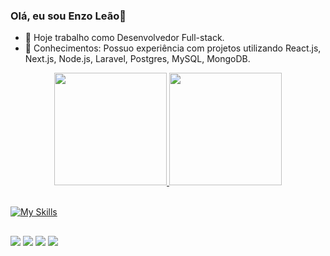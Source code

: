### Olá, eu sou Enzo Leão👋

- 🔭 Hoje trabalho como Desenvolvedor Full-stack.
- 🌱 Conhecimentos: Possuo experiência com projetos utilizando React.js, Next.js, Node.js, Laravel, Postgres, MySQL, MongoDB.



<div align="center">
  <a href="https://github.com/chrzddd">
  <img height="180em" src="https://github-readme-stats.vercel.app/api?username=enzoleao&show_icons=true&theme=dracula&include_all_commits=true&count_private=true"/>
  <img height="180em" src="https://github-readme-stats.vercel.app/api/top-langs/?username=enzoleao&layout=compact&langs_count=7&theme=dracula"/>
    <br/>
</div>
 <br/>


  [![My Skills](https://skillicons.dev/icons?i=ts,js,nodejs,php,mysql,postgres,sequelize,react,nextjs,sass,tailwind&perline=10&theme=light)](https://skillicons.dev)

  
  ##
 
<div> 
 
  <a href="https://instagram.com/enzgab2" target="_blank"><img src="https://img.shields.io/badge/-Instagram-%23E4405F?style=for-the-badge&logo=instagram&logoColor=white" target="_blank"></a>
 	<a href="https://www.twitch.tv/seetz32" target="_blank"><img src="https://img.shields.io/badge/Twitch-9146FF?style=for-the-badge&logo=twitch&logoColor=white" target="_blank"></a> 
  <a href = "mailto:enzopinheiro6@gmail.com"><img src="https://img.shields.io/badge/-Gmail-%23333?style=for-the-badge&logo=gmail&logoColor=white" target="_blank"></a>
  <a href="https://www.linkedin.com/in/enzo-le%C3%A3o-976270202/" target="_blank"><img src="https://img.shields.io/badge/-LinkedIn-%230077B5?style=for-the-badge&logo=linkedin&logoColor=white" target="_blank"></a> 
 
</div>
  
